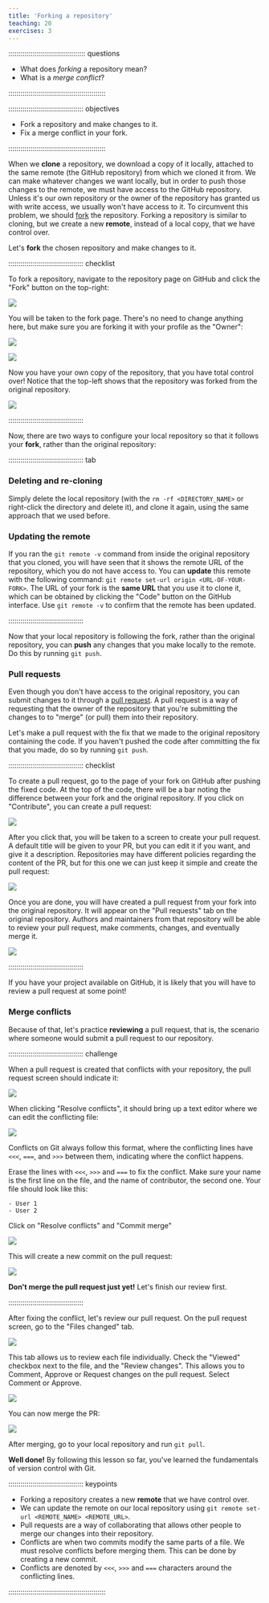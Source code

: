 ```yaml
---
title: 'Forking a repository'
teaching: 20
exercises: 3
---
```


:::::::::::::::::::::::::::::::::::::: questions 

- What does *forking* a repository mean?
- What is a *merge conflict*?

::::::::::::::::::::::::::::::::::::::::::::::::

::::::::::::::::::::::::::::::::::::: objectives

- Fork a repository and make changes to it.
- Fix a merge conflict in your fork.

::::::::::::::::::::::::::::::::::::::::::::::::

When we **clone** a repository, we download a copy of it locally, attached to the same remote (the GitHub repository) from which we cloned it from. We can make whatever changes we want locally, but in order to push those changes to the remote, we must have access to the GitHub repository. Unless it's our own repository or the owner of the repository has granted us with write access, we usually won't have access to it. To circumvent this problem, we should [fork](#glossary) the repository. Forking a repository is similar to cloning, but we create a new **remote**, instead of a local copy, that we have control over.

Let's **fork** the chosen repository and make changes to it.

::::::::::::::::::::::::::::::::::::: checklist 

To fork a repository, navigate to the repository page on GitHub and click the "Fork" button on the top-right:

![](fig/fork_button.png)

You will be taken to the fork page. There's no need to change anything here, but make sure you are forking it with your profile as the "Owner":

![](fig/fork_page.png)

![](fig/fork_loading.png)

Now you have your own copy of the repository, that you have total control over! Notice that the top-left shows that the repository was forked from the original repository.

![](fig/forked_repository.png)

:::::::::::::::::::::::::::::::::::::

Now, there are two ways to configure your local repository so that it follows your **fork**, rather than the original repository:

::::::::::::::::::::::::::::::::::::: tab

### Deleting and re-cloning

Simply delete the local repository (with the `rm -rf <DIRECTORY_NAME>` or right-click the directory and delete it), and clone it again, using the same approach that we used before.

### Updating the remote

If you ran the `git remote -v` command from inside the original repository that you cloned, you will have seen that it shows the remote URL of the repository, which you do not have access to. You can **update** this remote with the following command: `git remote set-url origin <URL-OF-YOUR-FORK>`. The URL of your fork is the **same URL** that you use it to clone it, which can be obtained by clicking the "Code" button on the GitHub interface. Use `git remote -v` to confirm that the remote has been updated.

:::::::::::::::::::::::::::::::::::::

Now that your local repository is following the fork, rather than the original repository, you can **push** any changes that you make locally to the remote. Do this by running `git push`.

### Pull requests

Even though you don't have access to the original repository, you can submit changes to it through a [pull request](#glossary). A pull request is a way of requesting that the owner of the repository that you're submitting the changes to to "merge" (or pull) them into their repository.

Let's make a pull request with the fix that we made to the original repository containing the code. If you haven't pushed the code after committing the fix that you made, do so by running `git push`.

::::::::::::::::::::::::::::::::::::: checklist

To create a pull request, go to the page of your fork on GitHub after pushing the fixed code. At the top of the code, there will be a bar noting the difference between your fork and the original repository. If you click on "Contribute", you can create a pull request:

![](fig/fork_commit_ahead.png)

After you click that, you will be taken to a screen to create your pull request. A default title will be given to your PR, but you can edit it if you want, and give it a description. Repositories may have different policies regarding the content of the PR, but for this one we can just keep it simple and create the pull request:

![](fig/PR_creation_screen.png)

Once you are done, you will have created a pull request from your fork into the original repository. It will appear on the "Pull requests" tab on the original repository. Authors and maintainers from that repository will be able to review your pull request, make comments, changes, and eventually merge it.

![](fig/PR_screen.png)

:::::::::::::::::::::::::::::::::::::

If you have your project available on GitHub, it is likely that you will have to review a pull request at some point!

### Merge conflicts

Because of that, let's practice **reviewing** a pull request, that is, the scenario where someone would submit a pull request to our repository.

::::::::::::::::::::::::::::::::::::: challenge

When a pull request is created that conflicts with your repository, the pull request screen should indicate it:

![](fig/PR_screen_conflict.png)

When clicking "Resolve conflicts", it should bring up a text editor where we can edit the conflicting file:

![](fig/PR_conflict_editor.png)

Conflicts on Git always follow this format, where the conflicting lines have `<<<`, `===`, and `>>>` between them, indicating where the conflict happens.

Erase the lines with `<<<`, `>>>` and `===` to fix the conflict. Make sure your name is the first line on the file, and the name of contributor, the second one. Your file should look like this:

```output linenums="1"
- User 1
- User 2

```

Click on "Resolve conflicts" and "Commit merge"

![](fig/PR_resolved_conflict.png)

This will create a new commit on the pull request:

![](fig/PR_conflict_commit.png)

**Don't merge the pull request just yet!** Let's finish our review first.
 
::::::::::::::::::::::::::::::::::::: 

After fixing the conflict, let's review our pull request. On the pull request screen, go to the "Files changed" tab. 

![](fig/PR_files_changed.png)

This tab allows us to review each file individually. Check the "Viewed" checkbox next to the file, and the "Review changes". This allows you to Comment, Approve or Request changes on the pull request. Select Comment or Approve.

![](fig/PR_review_changes.png)

You can now merge the PR:

![](fig/PR_review_merge.png)

After merging, go to your local repository and run `git pull`.

**Well done!** By following this lesson so far, you've learned the fundamentals of version control with Git.

::::::::::::::::::::::::::::::::::::: keypoints 

- Forking a repository creates a new **remote** that we have control over.
- We can update the remote on our local repository using `git remote set-url <REMOTE_NAME> <REMOTE_URL>`.
- Pull requests are a way of collaborating that allows other people to merge our changes into their repository.
- Conflicts are when two commits modify the same parts of a file. We must resolve conflicts before merging them. This can be done by creating a new commit.
- Conflicts are denoted by `<<<`, `>>>` and `===` characters around the conflicting lines.

::::::::::::::::::::::::::::::::::::::::::::::::

